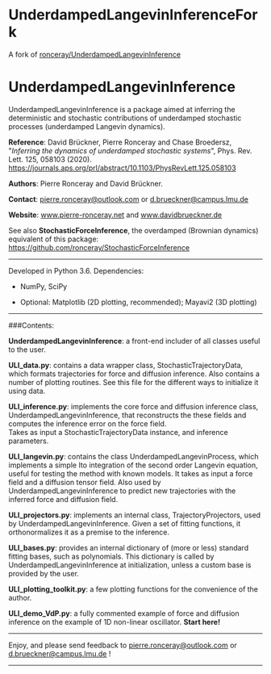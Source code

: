 # UnderdampedLangevinInferenceFork
A fork of [ronceray/UnderdampedLangevinInference](https://github.com/ronceray/UnderdampedLangevinInference)

# UnderdampedLangevinInference	


UnderdampedLangevinInference is a package aimed at inferring the 
deterministic and stochastic contributions of underdamped stochastic processes (underdamped Langevin dynamics). 

**Reference**: 
    David Brückner, Pierre Ronceray and Chase Broedersz, 
    "*Inferring the dynamics of underdamped stochastic systems*", Phys. Rev. Lett. 125, 058103 (2020).
    https://journals.aps.org/prl/abstract/10.1103/PhysRevLett.125.058103

**Authors**: Pierre Ronceray and David Brückner. 

**Contact**: pierre.ronceray@outlook.com or d.brueckner@campus.lmu.de

**Website**: www.pierre-ronceray.net and www.davidbrueckner.de

See also **StochasticForceInference**, the overdamped (Brownian dynamics) equivalent of this package: https://github.com/ronceray/StochasticForceInference

-----------------------------------------------------------------------

Developed in Python 3.6. Dependencies:

- NumPy, SciPy

- Optional: Matplotlib (2D plotting, recommended); Mayavi2 (3D
  plotting)

-----------------------------------------------------------------------

###Contents:

**UnderdampedLangevinInference**: a front-end includer of all classes
   useful to the user.

**ULI_data.py**: contains a data wrapper class, StochasticTrajectoryData,
   which formats trajectories for force and diffusion inference. Also
   contains a number of plotting routines. See this file for the different ways to
   initialize it using data.

**ULI_inference.py**: implements the core force and diffusion
   inference class, UnderdampedLangevinInference, that reconstructs the
   these fields and computes the inference error on the force field.  
   Takes as input a StochasticTrajectoryData instance, and inference parameters.

**ULI_langevin.py**: contains the class UnderdampedLangevinProcess, which
   implements a simple Ito integration of the second order Langevin equation, useful
   for testing the method with known models. It takes as input a force
   field and a diffusion tensor field. Also used by
   UnderdampedLangevinInference to predict new trajectories with the
   inferred force and diffusion field.

**ULI_projectors.py**: implements an internal class, TrajectoryProjectors,
   used by UnderdampedLangevinInference. Given a
   set of fitting functions, it orthonormalizes it as a premise to the
   inference.

**ULI_bases.py**: provides an internal dictionary of (more or less)
   standard fitting bases, such as polynomials. This dictionary is
   called by UnderdampedLangevinInference at
   initialization, unless a custom base is provided by the user.

**ULI_plotting_toolkit.py**: a few plotting functions for the convenience
   of the author.

**ULI_demo_VdP.py**: a fully commented example of force and diffusion
   inference on the example of 1D non-linear oscillator. **Start here!**	       
   
-----------------------------------------------------------------------


Enjoy, and please send feedback to pierre.ronceray@outlook.com or d.brueckner@campus.lmu.de !

       	   	       				    
						
-----------------------------------------------------------------------
